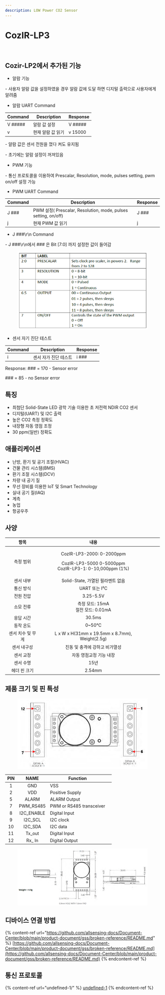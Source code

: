 ```yaml
---
description: LOW Power CO2 Sensor
---
```


# CozIR-LP3

<figure><img src="https://files.gitbook.com/v0/b/gitbook-x-prod.appspot.com/o/spaces%2FQCE5cN34KWHXj4MJcrQj%2Fuploads%2FY4GHUlyXINOiUbi1NkPR%2Fcozir_lp2.jpg?alt=media&#x26;token=28110542-638e-488a-b254-d595cd1a2b76" alt=""><figcaption></figcaption></figure>

## Cozir-LP2에서 추가된 기능

* 알람 기능

\- 사용자 알람 값을 설정하였을 경우 알람 값에 도달 하면 디지털 출력으로 사용자에게 알려줌

* 알람 UART Command

| Command | Description | Response |
| ------- | ----------- | -------- |
| V ##### | 알람 값 설정     | V #####  |
| v       | 현재 알람 값 읽기  | v 15000  |

\- 알람 값은 센서 전원을 껐다 켜도 유지됨

\- 초기에는 알람 설정이 꺼져있음

* PWM 기능

\- 통신 프로토콜을 이용하여 Prescalar, Resolution, mode, pulses setting, pwm on/off 설정 가능

* PWM UART Command

| Command | Description                                                  | Response |
| ------- | ------------------------------------------------------------ | -------- |
| J ###   | PWM 설정( Prescalar, Resolution, mode, pulses setting, on/off) | J ###    |
| j       | 현재 PWM 값 읽기                                                  | j        |

* J ###\r\n Command

\- J ###\r\n에서 ### 은 Bit \[7:0] 까지 설정한 값이 들어감

<figure><img src="../../../.gitbook/assets/COZIR_LP3_PWM_설정2.PNG" alt=""><figcaption></figcaption></figure>

* 센서 자기 진단 테스트

| Command | Description  | Response |
| ------- | ------------ | -------- |
| i       | 센서 자가 진단 테스트 | i ###    |

Response: ### = 170 - Sensor error

\### = 85 - no Sensor error

## 특징

* 최첨단 Solid-State LED 광학 기술 이용한 초 저전력 NDIR CO2 센서
* 디지털(UART) 및 I2C 출력
* 높은 CO2 측정 정확도
* 내장형 자동 영점 조정
* 30 ppm(일반) 정확도

## 애플리케이션

* 난방, 환기 및 공기 조절(HVAC)
* 건물 관리 시스템(BMS)
* 환기 조절 시스템(DCV)
* 차량 내 공기 질
* 무선 장비를 이용한 IoT 및 Smart Technology
* 실내 공기 질(IAQ)
* 계측
* 농업
* 항공우주

## 사양

<table><thead><tr><th align="center">항목</th><th align="center">내용</th><th align="center"></th><th data-hidden></th><th data-hidden></th></tr></thead><tbody><tr><td align="center">측정 범위</td><td align="center"><p>CozIR-LP3-2000: 0-2000ppm</p><p>CozIR-LP3-5000 0-5000ppm<br>CozIR-LP3-1: 0-10,000ppm (1%)</p></td><td align="center"></td><td></td><td></td></tr><tr><td align="center">센서 내부</td><td align="center">Solid-State, 가열된 필라멘트 없음</td><td align="center"></td><td></td><td></td></tr><tr><td align="center">통신 방식</td><td align="center">UART 또는 I²C</td><td align="center"></td><td></td><td></td></tr><tr><td align="center">전원 전압</td><td align="center">3.25-5.5V</td><td align="center"></td><td></td><td></td></tr><tr><td align="center">소모 전류</td><td align="center">측정 모드: 15mA<br>절전 모드: 0.01mA</td><td align="center"></td><td></td><td></td></tr><tr><td align="center">응답 시간</td><td align="center">30.5ms</td><td align="center"></td><td></td><td></td></tr><tr><td align="center">동작 온도</td><td align="center">0~50℃</td><td align="center"></td><td></td><td></td></tr><tr><td align="center">센서 치수 및 무게</td><td align="center">L x W x H(31mm x 19.5mm x 8.7mm), Weight(2.5g)</td><td align="center"></td><td></td><td></td></tr><tr><td align="center">센서 내구성</td><td align="center">진동 및 충격에 강하고 비가열성</td><td align="center"></td><td></td><td></td></tr><tr><td align="center">센서 교정</td><td align="center">자동 영점교정 기능 내장</td><td align="center"></td><td></td><td></td></tr><tr><td align="center">센서 수명</td><td align="center">15년</td><td align="center"></td><td></td><td></td></tr><tr><td align="center">헤더 핀 크기</td><td align="center">2.54mm</td><td align="center"></td><td></td><td></td></tr></tbody></table>

## 제품 크기 및 핀 특성

<figure><img src="../../../.gitbook/assets/cozir_lp3_pin_connection.PNG" alt=""><figcaption></figcaption></figure>

<table><thead><tr><th align="center">PIN</th><th align="center">NAME</th><th>Function</th><th data-hidden></th></tr></thead><tbody><tr><td align="center">1</td><td align="center">GND</td><td>VSS</td><td></td></tr><tr><td align="center">2</td><td align="center">VDD</td><td>Positive Supply</td><td></td></tr><tr><td align="center">5</td><td align="center">ALARM</td><td>ALARM Output</td><td></td></tr><tr><td align="center">7</td><td align="center">PWM_RS485</td><td>PWM or RS485 transceiver</td><td></td></tr><tr><td align="center">8</td><td align="center">I2C_ENABLE</td><td>Digital Input</td><td></td></tr><tr><td align="center">9</td><td align="center">I2C_SCL</td><td>I2C clock</td><td></td></tr><tr><td align="center">10</td><td align="center">I2C_SDA</td><td>I2C data</td><td></td></tr><tr><td align="center">11</td><td align="center">Tx_out</td><td>Digital Input</td><td></td></tr><tr><td align="center">12</td><td align="center">Rx_ In</td><td>Digital Output</td><td></td></tr></tbody></table>

<figure><img src="../../../.gitbook/assets/cozir_lp3_size.PNG" alt=""><figcaption></figcaption></figure>

## 디바이스 연결 방법

{% content-ref url="https://github.com/allsensing-docs/Document-Center/blob/main/product-document/gss/broken-reference/README.md" %}
[https://github.com/allsensing-docs/Document-Center/blob/main/product-document/gss/broken-reference/README.md](https://github.com/allsensing-docs/Document-Center/blob/main/product-document/gss/broken-reference/README.md)
{% endcontent-ref %}

## 통신 프로토콜

{% content-ref url="undefined-1/" %}
[undefined-1](undefined-1/)
{% endcontent-ref %}
